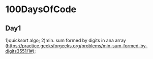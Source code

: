 # 100DaysOfCode

## Day1
1)quicksort algo;
2)min. sum formed by digits in ana array (https://practice.geeksforgeeks.org/problems/min-sum-formed-by-digits3551/1#);

